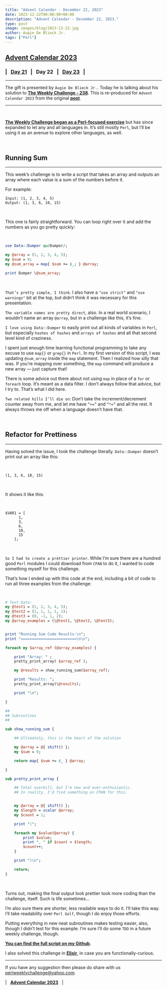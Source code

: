 ```yaml
---
title: "Advent Calendar - December 22, 2023"
date: 2023-12-22T00:00:00+00:00
description: "Advent Calendar - December 22, 2023."
type: post
image: images/blog/2023-12-22.jpg
author: Augie De Blieck Jr.
tags: ["Perl"]
---
```


## [**Advent Calendar 2023**](/blog/advent-calendar-2023)
### | &nbsp; [**Day 21**](/blog/advent-calendar-2023-12-21) &nbsp; | &nbsp; **Day 22** &nbsp; | &nbsp; [**Day 23**](/blog/advent-calendar-2023-12-23) &nbsp; |
***

The gift is presented by `Augie De Blieck Jr.`. Today he is talking about his solution to [**The Weekly Challenge - 238**](/blog/perl-weekly-challenge-238). This is re-produced for `Advent Calendar 2023` from the original [**post**](https://variousandsundry.com/running-sum-or-i-love-recursion/).

***

<br>

[**The Weekly Challenge began as a Perl-focused exercise**](https://theweeklychallenge.org) but has since expanded to let any and all languages in. It’s still mostly `Perl`, but I’ll be using it as an avenue to explore other languages, as well.

<br>

## Running Sum
***

This week’s challenge is to write a script that takes an array and outputs an array where each value is a sum of the numbers before it.

For example:

    Input: (1, 2, 3, 4, 5)
    Output: (1, 3, 6, 10, 15)

<br>

This one is fairly straightforward. You can loop right over it and add the numbers as you go pretty quickly:

<br>

```perl
use Data::Dumper qw/Dumper/;

my @array = (1, 2, 3, 4, 5);
my $sum = 0;
my @sum_array = map{ $sum += $_; } @array;

print Dumper \@sum_array;
```

<br>

`That’s pretty simple, I think`. I also have a `"use strict"` and `"use warnings"` bit at the top, but didn’t think it was necessary for this presentation.

`The variable names are pretty direct`, also. In a real world scenario, I wouldn’t name an array `@array`, but in a challenge like this, it’s fine.

`I love using Data::Dumper` to easily print out all kinds of variables in `Perl`, but especially `hashes of hashes` and `arrays of hashes` and all that second level kind of craziness.

I spent just enough time learning functional programming to take any excuse to use `map{}` or `grep{}` in `Perl`. In my first version of this script, I was updating `@sum_array` inside the `map` statement. Then I realized how silly that was. If you’re mapping over something, the `map` command will produce a new array — just capture that!

There is some advice out there about not using `map` in place of a `for` or `foreach` loop. It’s meant as a data filter. I don’t always follow that advice, but I try to. That’s what I did here.

`Two related hills I’ll die on`: Don’t take the increment/decrement counter away from me, and let me have `“+=”` and `“*=”` and all the rest. It always throws me off when a language doesn’t have that.

<br>

## Refactor for Prettiness
***

Having solved the issue, I took the challenge literally. `Data::Dumper` doesn’t print out an array like this:

<br>

    (1, 3, 6, 10, 15)

<br>

It shows it like this:

<br>

    $VAR1 = [
          1,
          3,
          6,
          10,
          15
        ];

<br>

`So I had to create a prettier printer`. While I’m sure there are a hundred good `Perl` modules I could download from `CPAN` to do it, I wanted to code something myself for this challenge.

That’s how I ended up with this code at the end, including a bit of code to run all three examples from the challenge:

<br>

```perl
# Test Data:
my @test1 = (1, 2, 3, 4, 5);
my @test2 = (1, 1, 1, 1, 1);
my @test3 = (0, -1, 1, 2);
my @array_examples = (\@test1, \@test2, \@test3);


print "Running Sum Code Results:\n";
print "=========================\n\n";

foreach my $array_ref (@array_examples) {

    print "Array: " ;
    pretty_print_array( $array_ref );

    my @results = show_running_sum($array_ref);

    print "Results: ";
    pretty_print_array(\@results);

    print "\n";

}

##
## Subroutines
##

sub show_running_sum {

    ## Ultimately, this is the heart of the solution

    my @array = @{ shift() };
    my $sum = 0;

    return map{ $sum += $_ } @array;

}

sub pretty_print_array {

    ## Total overkill, but I'm new and over-enthusiastic.
    ## In reality, I'd find something on CPAN for this.


    my @array = @{ shift() };
    my $length = scalar @array;
    my $count = 1;

    print "(";

    foreach my $value(@array) {
        print $value;
        print ", " if $count < $length;
        $count++;
    }

    print ")\n";

    return;
}
```

<br>

Turns out, making the final output look prettier took more coding than the challenge, itself. Such is life sometimes…

I’m also sure there are shorter, less readable ways to do it. I’ll take this way. I’ll take readability over `Perl Golf`, though I do enjoy those efforts.

Putting everything in new neat subroutines makes testing easier, also, though I didn’t test for this example. I’m sure I’ll do some `TDD` in a future weekly challenge, though.

[**You can find the full script on my Github**](https://github.com/augiedb/perlweeklychallenge-club/blob/new-branch/challenge-238/augiedb/perl/ch-1.pl).

I also solved this challenge in [**Elixir**](https://github.com/augiedb/perlweeklychallenge-club/blob/new-branch/challenge-238/augiedb/elixir/ch-1.exs), in case you are functionally-curious.

***

If you have any suggestion then please do share with us <perlweeklychallenge@yahoo.com>.

| &nbsp; [**Advent Calendar 2023**](/blog/advent-calendar-2023) &nbsp; |
